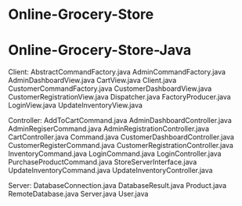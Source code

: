 # Online-Grocery-Store

# Online-Grocery-Store-Java

Client:
	AbstractCommandFactory.java
	AdminCommandFactory.java
	AdminDashboardView.java
	CartView.java
	Client.java
	CustomerCommandFactory.java
	CustomerDashboardView.java
	CustomerRegistrationView.java
	Dispatcher.java
	FactoryProducer.java
	LoginView.java
	UpdateInventoryView.java
	
Controller:
	AddToCartCommand.java
	AdminDashboardController.java
	AdminRegiserCommand.java
	AdminRegistrationController.java
	CartController.java
	Command.java
	CustomerDashboardController.java
	CustomerRegisterCommand.java
	CustomerRegistrationController.java
	InventoryCommand.java
	LoginCommand.java
	LoginController.java
	PurchaseProductCommand.java
	StoreServerInterface.java
	UpdateInventoryCommand.java
	UpdateInventoryController.java
	
Server:
	DatabaseConnection.java
	DatabaseResult.java
	Product.java
	RemoteDatabase.java
	Server.java
	User.java


